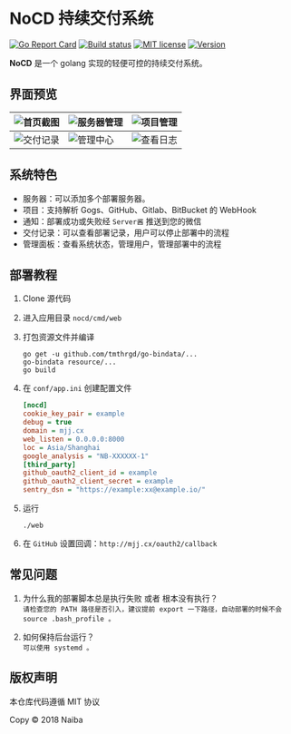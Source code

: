 # NoCD 持续交付系统

[![Go Report Card](https://goreportcard.com/badge/github.com/naiba/nocd)](https://goreportcard.com/report/github.com/naiba/nocd)  [![Build status](https://ci.appveyor.com/api/projects/status/d7bo0ng4n0bm8l11?svg=true)](https://ci.appveyor.com/project/naiba/nocd)  [![MIT license](https://img.shields.io/badge/license-MIT-brightgreen.svg)](http://opensource.org/licenses/MIT)  [![Version](https://img.shields.io/github/release/naiba/nocd/all.svg)](https://github.com/naiba/nocd/releases)

**NoCD** 是一个 golang 实现的轻便可控的持续交付系统。

## 界面预览

| ![首页截图](https://github.com/naiba/nocd/raw/master/README/首页截图.png) | ![服务器管理](https://github.com/naiba/nocd/raw/master/README/服务器管理.png) | ![项目管理](https://github.com/naiba/nocd/raw/master/README/项目管理.png) |
| ------------------------------------------------------------ | ------------------------------------------------------------ | ------------------------------------------------------------ |
| ![交付记录](https://github.com/naiba/nocd/raw/master/README/交付记录.png) | ![管理中心](https://github.com/naiba/nocd/raw/master/README/查看日志.png) | ![查看日志](https://github.com/naiba/nocd/raw/master/README/管理中心.png)  |

## 系统特色

- 服务器：可以添加多个部署服务器。
- 项目：支持解析 Gogs、GitHub、Gitlab、BitBucket 的 WebHook
- 通知：部署成功或失败经 `Server酱` 推送到您的微信
- 交付记录：可以查看部署记录，用户可以停止部署中的流程
- 管理面板：查看系统状态，管理用户，管理部署中的流程


## 部署教程

1. Clone 源代码

2. 进入应用目录 `nocd/cmd/web`

3. 打包资源文件并编译

   ```shell
   go get -u github.com/tmthrgd/go-bindata/...
   go-bindata resource/...
   go build
   ```

4. 在 `conf/app.ini` 创建配置文件

   ```ini
   [nocd]
   cookie_key_pair = example
   debug = true
   domain = mjj.cx
   web_listen = 0.0.0.0:8000
   loc = Asia/Shanghai
   google_analysis = "NB-XXXXXX-1"
   [third_party]
   github_oauth2_client_id = example
   github_oauth2_client_secret = example
   sentry_dsn = "https://example:xx@example.io/"
   ```

5. 运行

   ```shell
   ./web
   ```

6. 在 `GitHub` 设置回调：`http://mjj.cx/oauth2/callback`

## 常见问题

1. 为什么我的部署脚本总是执行失败 或者 根本没有执行？<br>
  `请检查您的 PATH 路径是否引入，建议提前 export 一下路径，自动部署的时候不会 source .bash_profile 。`

2. 如何保持后台运行？<br>
  `可以使用 systemd 。`


## 版权声明

本仓库代码遵循 MIT 协议

Copy &copy; 2018 Naiba